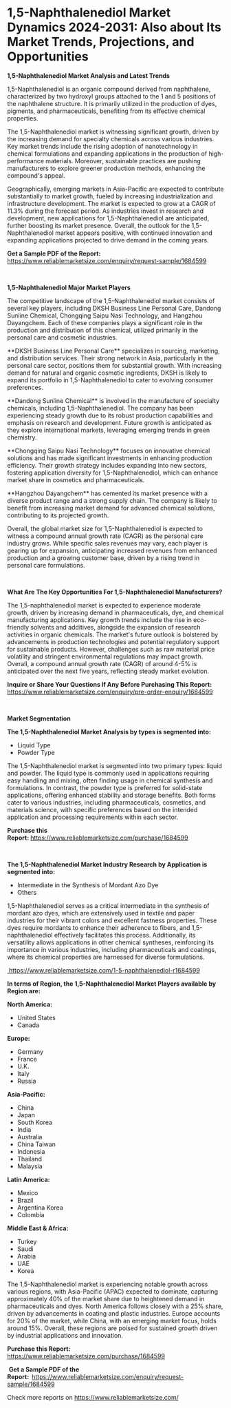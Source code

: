 <p><h1>1,5-Naphthalenediol Market Dynamics 2024-2031: Also about Its Market Trends, Projections, and Opportunities</h1></p><p><strong>1,5-Naphthalenediol Market Analysis and Latest Trends</strong></p>
<p><p>1,5-Naphthalenediol is an organic compound derived from naphthalene, characterized by two hydroxyl groups attached to the 1 and 5 positions of the naphthalene structure. It is primarily utilized in the production of dyes, pigments, and pharmaceuticals, benefiting from its effective chemical properties.</p><p>The 1,5-Naphthalenediol market is witnessing significant growth, driven by the increasing demand for specialty chemicals across various industries. Key market trends include the rising adoption of nanotechnology in chemical formulations and expanding applications in the production of high-performance materials. Moreover, sustainable practices are pushing manufacturers to explore greener production methods, enhancing the compound's appeal.</p><p>Geographically, emerging markets in Asia-Pacific are expected to contribute substantially to market growth, fueled by increasing industrialization and infrastructure development. The market is expected to grow at a CAGR of 11.3% during the forecast period. As industries invest in research and development, new applications for 1,5-Naphthalenediol are anticipated, further boosting its market presence. Overall, the outlook for the 1,5-Naphthalenediol market appears positive, with continued innovation and expanding applications projected to drive demand in the coming years.</p></p>
<p><strong>Get a Sample PDF of the Report:&nbsp;</strong> <a href="https://www.reliablemarketsize.com/enquiry/request-sample/1684599?utm_campaign=1766&utm_medium=2&utm_source=Github&utm_content=ia&utm_term=30122024&utm_id=15-naphthalenediol">https://www.reliablemarketsize.com/enquiry/request-sample/1684599</a></p>
<p>&nbsp;</p>
<p><strong>1,5-Naphthalenediol Major Market Players</strong></p>
<p><p>The competitive landscape of the 1,5-Naphthalenediol market consists of several key players, including DKSH Business Line Personal Care, Dandong Sunline Chemical, Chongqing Saipu Nasi Technology, and Hangzhou Dayangchem. Each of these companies plays a significant role in the production and distribution of this chemical, utilized primarily in the personal care and cosmetic industries.</p><p>**DKSH Business Line Personal Care** specializes in sourcing, marketing, and distribution services. Their strong network in Asia, particularly in the personal care sector, positions them for substantial growth. With increasing demand for natural and organic cosmetic ingredients, DKSH is likely to expand its portfolio in 1,5-Naphthalenediol to cater to evolving consumer preferences.</p><p>**Dandong Sunline Chemical** is involved in the manufacture of specialty chemicals, including 1,5-Naphthalenediol. The company has been experiencing steady growth due to its robust production capabilities and emphasis on research and development. Future growth is anticipated as they explore international markets, leveraging emerging trends in green chemistry.</p><p>**Chongqing Saipu Nasi Technology** focuses on innovative chemical solutions and has made significant investments in enhancing production efficiency. Their growth strategy includes expanding into new sectors, fostering application diversity for 1,5-Naphthalenediol, which can enhance market share in cosmetics and pharmaceuticals.</p><p>**Hangzhou Dayangchem** has cemented its market presence with a diverse product range and a strong supply chain. The company is likely to benefit from increasing market demand for advanced chemical solutions, contributing to its projected growth.</p><p>Overall, the global market size for 1,5-Naphthalenediol is expected to witness a compound annual growth rate (CAGR) as the personal care industry grows. While specific sales revenues may vary, each player is gearing up for expansion, anticipating increased revenues from enhanced production and a growing customer base, driven by a rising trend in personal care formulations.</p></p>
<p>&nbsp;</p>
<p><strong>What Are The Key Opportunities For 1,5-Naphthalenediol Manufacturers?</strong></p>
<p><p>The 1,5-naphthalenediol market is expected to experience moderate growth, driven by increasing demand in pharmaceuticals, dye, and chemical manufacturing applications. Key growth trends include the rise in eco-friendly solvents and additives, alongside the expansion of research activities in organic chemicals. The market's future outlook is bolstered by advancements in production technologies and potential regulatory support for sustainable products. However, challenges such as raw material price volatility and stringent environmental regulations may impact growth. Overall, a compound annual growth rate (CAGR) of around 4-5% is anticipated over the next five years, reflecting steady market evolution.</p></p>
<p><strong>Inquire or Share Your Questions If Any Before Purchasing This Report:</strong> <a href="https://www.reliablemarketsize.com/enquiry/pre-order-enquiry/1684599?utm_campaign=1766&utm_medium=2&utm_source=Github&utm_content=ia&utm_term=30122024&utm_id=15-naphthalenediol">https://www.reliablemarketsize.com/enquiry/pre-order-enquiry/1684599</a></p>
<p>&nbsp;</p>
<p><strong>Market Segmentation</strong></p>
<p><strong>The 1,5-Naphthalenediol Market Analysis by types is segmented into:</strong></p>
<p><ul><li>Liquid Type</li><li>Powder Type</li></ul></p>
<p><p>The 1,5-Naphthalenediol market is segmented into two primary types: liquid and powder. The liquid type is commonly used in applications requiring easy handling and mixing, often finding usage in chemical synthesis and formulations. In contrast, the powder type is preferred for solid-state applications, offering enhanced stability and storage benefits. Both forms cater to various industries, including pharmaceuticals, cosmetics, and materials science, with specific preferences based on the intended application and processing requirements within each sector.</p></p>
<p><strong>Purchase this Report:&nbsp;</strong><a href="https://www.reliablemarketsize.com/purchase/1684599?utm_campaign=1766&utm_medium=2&utm_source=Github&utm_content=ia&utm_term=30122024&utm_id=15-naphthalenediol">https://www.reliablemarketsize.com/purchase/1684599</a></p>
<p>&nbsp;</p>
<p><strong>The 1,5-Naphthalenediol Market Industry Research by Application is segmented into:</strong></p>
<p><ul><li>Intermediate in the Synthesis of Mordant Azo Dye</li><li>Others</li></ul></p>
<p><p>1,5-Naphthalenediol serves as a critical intermediate in the synthesis of mordant azo dyes, which are extensively used in textile and paper industries for their vibrant colors and excellent fastness properties. These dyes require mordants to enhance their adherence to fibers, and 1,5-naphthalenediol effectively facilitates this process. Additionally, its versatility allows applications in other chemical syntheses, reinforcing its importance in various industries, including pharmaceuticals and coatings, where its chemical properties are harnessed for diverse formulations.</p></p>
<p><a href="https://www.reliablemarketsize.com/1-5-naphthalenediol-r1684599?utm_campaign=1766&utm_medium=2&utm_source=Github&utm_content=ia&utm_term=30122024&utm_id=15-naphthalenediol">&nbsp;https://www.reliablemarketsize.com/1-5-naphthalenediol-r1684599</a></p>
<p><strong>In terms of Region, the 1,5-Naphthalenediol Market Players available by Region are:</strong></p>
<p>
    <p> <strong> North America: </strong>
        <ul>
            <li>United States</li>
            <li>Canada</li>
        </ul>
        </p> 
    <p> <strong> Europe: </strong>
        <ul>
            <li>Germany</li>
            <li>France</li>
            <li>U.K.</li>
            <li>Italy</li>
            <li>Russia</li>
        </ul>
        </p> 
    <p> <strong> Asia-Pacific: </strong>
        <ul>
            <li>China</li>
            <li>Japan</li>
            <li>South Korea</li>
            <li>India</li>
            <li>Australia</li>
            <li>China Taiwan</li>
            <li>Indonesia</li>
            <li>Thailand</li>
            <li>Malaysia</li>
        </ul>
        </p> 
    <p> <strong> Latin America: </strong>
        <ul>
            <li>Mexico</li>
            <li>Brazil</li>
            <li>Argentina Korea</li>
            <li>Colombia</li>
        </ul>
        </p> 
    <p> <strong> Middle East & Africa: </strong>
        <ul>
            <li>Turkey</li>
            <li>Saudi</li>
            <li>Arabia</li>
            <li>UAE</li>
            <li>Korea</li>
        </ul>
    </p>
    </p>
<p><p>The 1,5-Naphthalenediol market is experiencing notable growth across various regions, with Asia-Pacific (APAC) expected to dominate, capturing approximately 40% of the market share due to heightened demand in pharmaceuticals and dyes. North America follows closely with a 25% share, driven by advancements in coating and plastic industries. Europe accounts for 20% of the market, while China, with an emerging market focus, holds around 15%. Overall, these regions are poised for sustained growth driven by industrial applications and innovation.</p></p>
<p><strong>Purchase this Report: </strong><a href="https://www.reliablemarketsize.com/purchase/1684599?utm_campaign=1766&utm_medium=2&utm_source=Github&utm_content=ia&utm_term=30122024&utm_id=15-naphthalenediol">https://www.reliablemarketsize.com/purchase/1684599</a></p>
<p>&nbsp;<strong>Get a Sample PDF of the Report:&nbsp;&nbsp;</strong><a href="https://www.reliablemarketsize.com/enquiry/request-sample/1684599?utm_campaign=1766&utm_medium=2&utm_source=Github&utm_content=ia&utm_term=30122024&utm_id=15-naphthalenediol">https://www.reliablemarketsize.com/enquiry/request-sample/1684599</a></p>
<p><strong></strong></p>
<p>Check more reports on <a href="https://www.reliablemarketsize.com/?utm_campaign=1766&utm_medium=2&utm_source=Github&utm_content=ia&utm_term=30122024&utm_id=15-naphthalenediol">https://www.reliablemarketsize.com/</a></p>